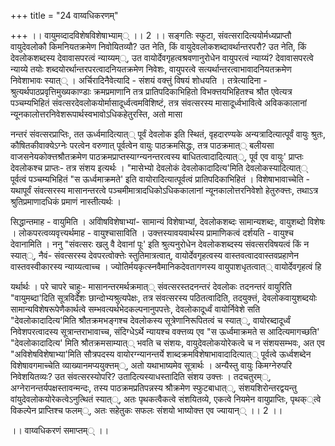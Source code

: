 +++
title = "24 वाय्वधिकरणम्"

+++
।। वायुमव्दादविशेषविशेषाभ्याम्् ।। 2 ।। सङ्गतिः स्फुटा, संवत्सरादित्ययोर्मध्यप्राप्तौ वायुदेवलोकौ किमनियतक्रमेण निवोयितव्यौ? उत नेति, किं वायुदेवलोकशब्दावर्थान्तरपरौ? उत नेति, किं देवलोकशब्दस्य देवावासपरत्वं न्याय्यम््, उत वायोर्देवगृहत्वश्रवणानुरोधेन वायुपरत्वं न्याय्यं? देवावासपरत्वे न्याय्ये तयोः शब्दयोरर्थान्तरपरत्वादनियतक्रमेण निवेशः, वायुपरत्वे सत्यर्थान्तरत्वाभावादनियतक्रमेण निवेशाभावः स्यात्् । अर्चिरादिनैवेत्यादि - संशयं वक्त्तुं विषयं शोधयति । तत्रेत्यादिना - श्रुत्यर्थपाठप्रवृत्तिमुख्यकाण्डाः क्रमप्रमाणानि तत्र प्रातिपदिकाभिहितो विभक्त्तयभिहितश्च श्रौत एवेत्यत्र पञ्चम्यभिहितं संवत्सरदेवलोकयोर्मासादूर्ध्वत्वमविशिष्टं, तत्र संवत्सरस्य मासादूर्ध्वभावित्वे अविककालानां न्यूनकालोत्तरनिवेशरूपार्थस्वभावोऽधिकहेतुरस्ति, अतो मासा

नन्तरं संवत्सरप्राप्तिः, तत ऊर्ध्वमादित्यात्् पूर्वं देवलोक इति स्थितं, वृहदारण्यके अन्यत्रादित्यात्पूर्वं वायुः श्रुतः, कौषितकीवाक्येऽग्नेः परत्वेन वरुणात् पूर्वत्वेन वायुः पाठक्रमसिद्धः, तत्र पाठक्रमात्् बलीयसा वाजसनेयकोक्त्तश्रौतक्रमेण पाठक्रमप्राप्तस्याग्न्यनन्तरत्वस्य बाधितत्वादादित्यात््, पूर्व एव वायुः' प्राप्तः देवलोकश्च प्राप्तः- तत्र संशय इत्यर्थः । "मासेभ्यो देवलोकं देवलोकादादित्य'मिति देवलोकस्यादित्यात्् पूर्वत्वं पञ्चम्यभिहितं "स ऊर्ध्वमाक्रमते' इति वायोरादित्यात्पूर्वत्वं प्रातिपदिकाभिहितं । विशेषाभावाच्चेति - यथापूर्वं संवत्सरस्य मासानन्तरत्वे पञ्चमीमात्रादधिकोऽधिककालानां न्यूनकालोत्तरनिवेशो हेतुरुक्त्तः, तथाऽत्र श्रुतिप्रमाणादधिकं प्रमाणं नास्तीत्यर्थः ।

सिद्धान्तमाह - वायुमिति । अविोषविशेषाभ्यां- सामान्यं विशेषाभ्यां, देवलोकशब्दः सामान्यशब्दः, वायुशब्दो विशेषः । लोकपरत्वव्यवृत्त्यर्थमाह - वायुश्चासाविति । उक्त्तस्यावयवार्थस्य प्रामाणिकत्वं दर्शयति - वायुश्च देवानामिति । ननु "संवत्सरः खलु वै देवानां पूः' इति श्रुत्यनुरोधेन देवलोकशब्दस्य संवत्सरविषयत्वं किं न स्यात््, नैवं- संवत्सरस्य देवपरत्वोक्त्तेः स्तुतिमात्रत्वात्, वायोर्देवगृहत्वस्य वास्तवत्वादवास्तवप्रहाणेन वास्तवस्वीकारस्य न्याय्यत्वाच्च । ज्योतिर्मयकृत्स्नवैमानिकदेवतागणस्य वायुपाशधृतत्वात्् वायोर्देवगृहत्वं हि

यर्थार्थः । परे चापरे चाहुः- मासानन्तरमर्थक्रमात्् संवत्सरस्तदनन्तरं देवलोकः तदनन्तरं वायुरिति "वायुमब्दा'दिति सूत्रविर्देशः छान्दोभ्यश्रुत्यपेक्षः, तत्र संवत्सरस्य पठितत्वादिति, तदयुक्त्तं, देवलोकवायुशब्दयोः सामान्यविशेषरूपेणैकार्थत्वे सम्भवत्यर्थभेदकल्पनानुपपत्तेः, देवलोकादूर्ध्वं वायोर्निवेशे सति "देवलोकादादित्य'मिति श्रौतक्रमभङ्गश्च देवलोकस्य सूत्रेणानिरूपितत्वं च स्यात््, वायोरब्दादूर्ध्वं निवेशपरत्वादस्य सूत्रान्तराभावाच्च, संदिग्धेऽर्थे न्यायश्च वक्त्तव्य एव "स ऊर्ध्वमाक्रमते स आदित्यमागच्छति' "देवलोकादादित्य' मिति श्रौतक्रमसाम्यात्् भवति च संशयः, वायुदेवलोकयोरेकत्वे च न संशयसम्भवः, अत एव "अविशेषविशेषाभ्या'मिति सौत्रपदस्य वायोरग्न्यानन्तर्ये शाब्दक्रमविशेषाभावादादित्यात्् पूर्वत्वे ऊर्ध्वशब्देन विशेषावगमाच्चेति व्याख्यानमप्ययुक्त्तम््, अतो यथाभाष्यमेव सूत्रार्थः । अन्यैस्तु वायुः किमग्नेरुपरि निवेशयितव्यः? उत संवत्सरस्योपरि? उतादित्यस्याधस्तादिति संशय उक्त्तः । तदचतुरम््, अग्नेरानन्तर्यपक्षस्तावन्मन्दः, तस्य पाठक्रमप्रतिपन्नस्य श्रौक्रमेण स्फुटबाधात््, संशयशिरोन्तरद्वयन्तु वांयुदेवलोकयोरेकत्वेऽनुत्थितं स्यात््, अतः पृथकत्वैकत्वे संशयितव्ये, एकत्वे नियमेन वायुप्राप्तिः, पृथक््त्वे विकल्पेन प्राप्तिश्च फलम््, अतः सहेतुकः सफलः संशयो भाष्योक्त्त एव ज्यायान्् ।। 2 ।।

।। वाय्वधिकरणं समाप्तम्् ।।

